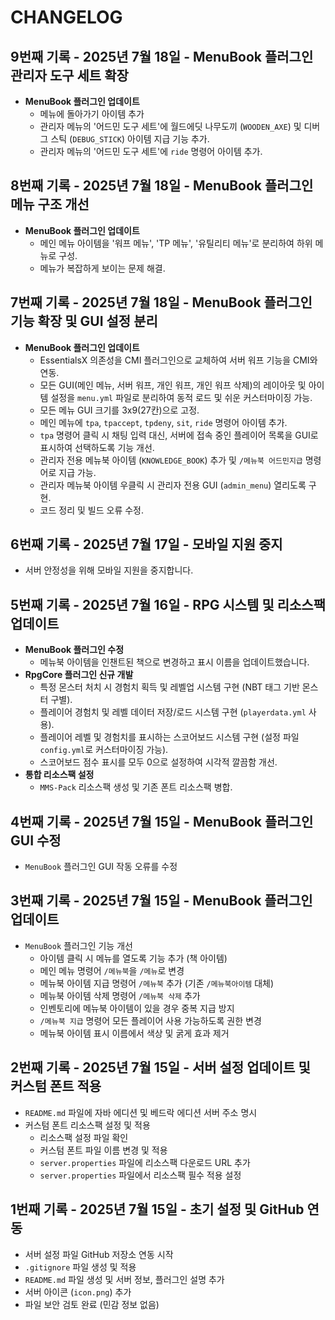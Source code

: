 # CHANGELOG

## 9번째 기록 - 2025년 7월 18일 - MenuBook 플러그인 관리자 도구 세트 확장

*   **MenuBook 플러그인 업데이트**
    *   메뉴에 돌아가기 아이템 추가
    *   관리자 메뉴의 '어드민 도구 세트'에 월드에딧 나무도끼 (`WOODEN_AXE`) 및 디버그 스틱 (`DEBUG_STICK`) 아이템 지급 기능 추가.
    *   관리자 메뉴의 '어드민 도구 세트'에 `ride` 명령어 아이템 추가.

## 8번째 기록 - 2025년 7월 18일 - MenuBook 플러그인 메뉴 구조 개선

*   **MenuBook 플러그인 업데이트**
    *   메인 메뉴 아이템을 '워프 메뉴', 'TP 메뉴', '유틸리티 메뉴'로 분리하여 하위 메뉴로 구성.
    *   메뉴가 복잡하게 보이는 문제 해결.

## 7번째 기록 - 2025년 7월 18일 - MenuBook 플러그인 기능 확장 및 GUI 설정 분리

*   **MenuBook 플러그인 업데이트**
    *   EssentialsX 의존성을 CMI 플러그인으로 교체하여 서버 워프 기능을 CMI와 연동.
    *   모든 GUI(메인 메뉴, 서버 워프, 개인 워프, 개인 워프 삭제)의 레이아웃 및 아이템 설정을 `menu.yml` 파일로 분리하여 동적 로드 및 쉬운 커스터마이징 가능.
    *   모든 메뉴 GUI 크기를 3x9(27칸)으로 고정.
    *   메인 메뉴에 `tpa`, `tpaccept`, `tpdeny`, `sit`, `ride` 명령어 아이템 추가.
    *   `tpa` 명령어 클릭 시 채팅 입력 대신, 서버에 접속 중인 플레이어 목록을 GUI로 표시하여 선택하도록 기능 개선.
    *   관리자 전용 메뉴북 아이템 (`KNOWLEDGE_BOOK`) 추가 및 `/메뉴북 어드민지급` 명령어로 지급 가능.
    *   관리자 메뉴북 아이템 우클릭 시 관리자 전용 GUI (`admin_menu`) 열리도록 구현.
    *   코드 정리 및 빌드 오류 수정.

## 6번째 기록 - 2025년 7월 17일 - 모바일 지원 중지

*   서버 안정성을 위해 모바일 지원을 중지합니다.


## 5번째 기록 - 2025년 7월 16일 - RPG 시스템 및 리소스팩 업데이트

*   **MenuBook 플러그인 수정**
    *   메뉴북 아이템을 인챈트된 책으로 변경하고 표시 이름을 업데이트했습니다.
*   **RpgCore 플러그인 신규 개발**
    *   특정 몬스터 처치 시 경험치 획득 및 레벨업 시스템 구현 (NBT 태그 기반 몬스터 구별).
    *   플레이어 경험치 및 레벨 데이터 저장/로드 시스템 구현 (`playerdata.yml` 사용).
    *   플레이어 레벨 및 경험치를 표시하는 스코어보드 시스템 구현 (설정 파일 `config.yml`로 커스터마이징 가능).
    *   스코어보드 점수 표시를 모두 0으로 설정하여 시각적 깔끔함 개선.
*   **통합 리소스팩 설정**
    *   `MMS-Pack` 리소스팩 생성 및 기존 폰트 리소스팩 병합.

## 4번째 기록 - 2025년 7월 15일 - MenuBook 플러그인 GUI 수정

*   `MenuBook` 플러그인 GUI 작동 오류를 수정

## 3번째 기록 - 2025년 7월 15일 - MenuBook 플러그인 업데이트

*   `MenuBook` 플러그인 기능 개선
    *   아이템 클릭 시 메뉴를 열도록 기능 추가 (책 아이템)
    *   메인 메뉴 명령어 `/메뉴북`을 `/메뉴`로 변경
    *   메뉴북 아이템 지급 명령어 `/메뉴북` 추가 (기존 `/메뉴북아이템` 대체)
    *   메뉴북 아이템 삭제 명령어 `/메뉴북 삭제` 추가
    *   인벤토리에 메뉴북 아이템이 있을 경우 중복 지급 방지
    *   `/메뉴북 지급` 명령어 모든 플레이어 사용 가능하도록 권한 변경
    *   메뉴북 아이템 표시 이름에서 색상 및 굵게 효과 제거

## 2번째 기록 - 2025년 7월 15일 - 서버 설정 업데이트 및 커스텀 폰트 적용

*   `README.md` 파일에 자바 에디션 및 베드락 에디션 서버 주소 명시
*   커스텀 폰트 리소스팩 설정 및 적용
    *   리소스팩 설정 파일 확인
    *   커스텀 폰트 파일 이름 변경 및 적용
    *   `server.properties` 파일에 리소스팩 다운로드 URL 추가
    *   `server.properties` 파일에서 리소스팩 필수 적용 설정

## 1번째 기록 - 2025년 7월 15일 - 초기 설정 및 GitHub 연동

*   서버 설정 파일 GitHub 저장소 연동 시작
*   `.gitignore` 파일 생성 및 적용
*   `README.md` 파일 생성 및 서버 정보, 플러그인 설명 추가
*   서버 아이콘 (`icon.png`) 추가
*   파일 보안 검토 완료 (민감 정보 없음)